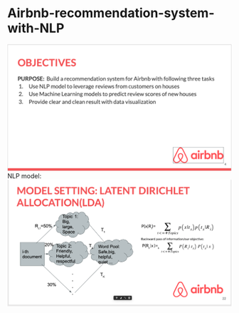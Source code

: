 # Airbnb-recommendation-system-with-NLP
![alt text](https://github.com/yesbo/Airbnb-recommendation-system-with-NLP/blob/master/Output/Output%20image/objectives.png)
NLP model: 
![alt text](https://github.com/yesbo/Airbnb-recommendation-system-with-NLP/blob/master/Output/Output%20image/LDA1.png)
